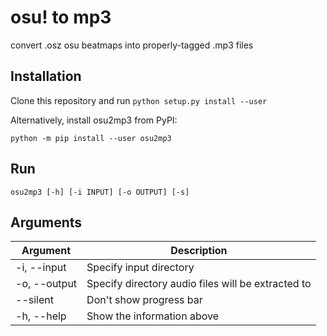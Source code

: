 # osu! to mp3

convert .osz osu beatmaps into properly-tagged .mp3 files

## Installation

Clone this repository and run `python setup.py install --user`

Alternatively, install osu2mp3 from PyPI:

```
python -m pip install --user osu2mp3
```

## Run

`osu2mp3 [-h] [-i INPUT] [-o OUTPUT] [-s]`

## Arguments

| Argument     | Description                                        |
| ------------ | -------------------------------------------------- |
| -i, --input  | Specify input directory                            |
| -o, --output | Specify directory audio files will be extracted to |
| --silent     | Don't show progress bar                            |
| -h, --help   | Show the information above                         |
